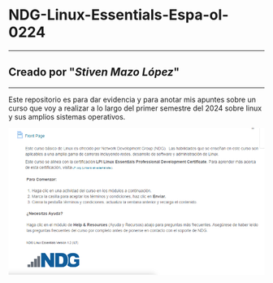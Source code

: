 # NDG-Linux-Essentials-Espa-ol-0224
***
## **Creado por "*Stiven Mazo López*"** 
***
Este repositorio es para dar evidencia y para anotar mis apuntes sobre un curso que voy a realizar a lo largo del primer semestre del 2024 sobre linux y sus amplios sistemas operativos.


![NDG-Linux-Essentials-Español-0224](IMG/Markdown1.png)